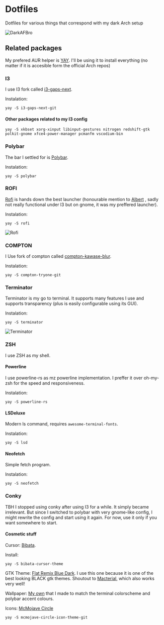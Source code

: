 Dotfiles
========

Dotfiles for various things that correspond with my dark Arch setup

![DarkAFBro](https://i.imgur.com/Jn52WBw.png "My setup")

## Related packages

My prefered AUR helper is [YAY](https://github.com/Jguer/yay "YAY"). I'll be using it to install everything (no matter if it is accesible form the official Arch repos)

### I3
I use I3 fork called [i3-gaps-next](https://github.com/Airblader/i3/tree/gaps-next "i3-gaps-next").

Instalation:

`yay -S i3-gaps-next-git`

#### Other packages related to my I3 config

`yay -S xkbset xorg-xinput libinput-gestures nitrogen redshift-gtk polkit-gnome xfce4-power-manager pcmanfm vscodium-bin`

### Polybar
The bar I settled for is [Polybar](https://github.com/polybar/polybar "Polybar"). 

Instalation:

`yay -S polybar`

### ROFI
[Rofi](https://github.com/davatorium/rofi "Rofi") is hands down the best launcher (honourable mention to [Albert](https://github.com/albertlauncher/albert "Albert") , sadly not really functional under I3 but on gnome, it was my preffered launcher).

Instalation:

`yay -S rofi`

![Rofi](https://imgur.com/vz7IwFE.png "Rofi")

### COMPTON
I Use fork of compton called  [compton-kawase-blur](https://github.com/GabrielTenma/compton-kawase-blur "compton-kawase-blur"). 

Instalation:

`yay -S compton-tryone-git`

### Terminator
Terminator is my go to terminal. It supports many features I use and supports transparency (plus is easily configurable using its GUI). 

Instalation:

`yay -S terminator`

![Terminator](https://imgur.com/wQi6vdC.png "terminator")

### ZSH 
I use ZSH as my shell. 

#### Powerline
I use powerline-rs as mz powerline implementation. I preffer it over oh-my-zsh for the speed and responsiveness. 

Instalation: 

`yay -S powerline-rs`

#### LSDeluxe
Modern ls command, requires `awesome-terminal-fonts`. 

Instalation: 

`yay -S lsd`

#### Neofetch
Simple fetch program.

Instalation:

 `yay -S neofetch`

### Conky 
TBH I stopped using conky after using I3 for a while. It simply became irrelevant. But since I switched to polybar with very gnome-like config, I might rewrite the config and start using it again. For now, use it only if you want somewhere to start.

#### Cosmetic stuff
Cursor: [Bibata](https://github.com/KaizIqbal/Bibata_Cursor "Bibata Oil").

Install:

`yay -S bibata-cursor-theme`

GTK Theme: [Flat Remix Blue Dark](https://github.com/daniruiz/flat-remix-gtk "flatremix"). I use this one because it is one of the best looking BLACK gtk themes. Shoutout to [Macterial](https://github.com/mythio/macterial "Macterial"), which also works very well!

Wallpaper: [My own](https://i.imgur.com/zigb8iy.jpg "My wallpaper") that I made to match the terminal colorscheme and polybar accent colours.

Icons: [McMojave Circle](https://github.com/vinceliuice/McMojave-circle "Mc Mojave Circe") 

`yay -S mcmojave-circle-icon-theme-git`
